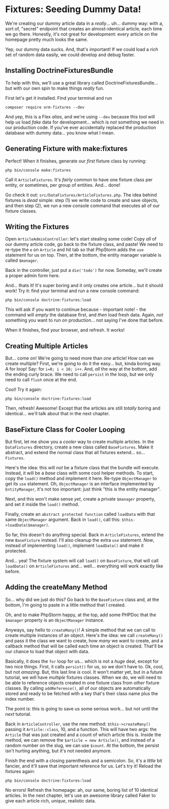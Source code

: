 # Fixtures: Seeding Dummy Data!

We're creating our dummy article data in a *really*... uh... dummy way: with a,
sort of, "secret" endpoint that creates an almost-identical article, each time we
go there. Honestly, it's not great for development: every article on the homepage
pretty much looks the same.

Yep, our dummy data sucks. And, that's important! If we could load a *rich* set
of random data easily, we could develop and debug faster.

## Installing DoctrineFixturesBundle

To help with this, we'll use a great library called DoctrineFixturesBundle...
but with our own spin to make things *really* fun.

First let's get it installed. Find your terminal and run

```terminal
composer require orm-fixtures --dev
```

And yep, this is a Flex *alias*, and we're using `--dev` because this tool will
help us load *fake* data for development... which is *not* something we need in
our production code. If you've ever accidentally replaced the production database
with dummy data... you know what I mean.

## Generating Fixture with make:fixtures

Perfect! When it finishes, generate our *first* fixture class by running:

```terminal
php bin/console make:fixtures
```

Call it `ArticleFixtures`. It's *fairly* common to have one fixture class per
entity, or sometimes, per group of entities. And... done!

Go check it out: `src/DataFixtures/ArticleFixtures.php`. The idea behind fixtures
is *dead* simple: step (1) we write code to create and save objects, and then step
(2), we run a new console command that executes all of our fixture classes.

## Writing the Fixtures

Open `ArticleAdminController`: let's start stealing some code! Copy *all* of our
dummy article code, go back to the fixture class, and paste! We need to re-type
the `e` on `Article` and hit tab so that PhpStorm adds the `use` statement for
us on top. Then, at the bottom, the entity manager variable is called `$manager`.

Back in the controller, just put a `die('todo')` for now. Someday, we'll create a
proper admin form here.

And... thats it! It's super boring and it only creates one article... but it should
work! Try it: find your terminal and run a new console command:

```terminal
php bin/console doctrine:fixtures:load
```

This will ask if you want to continue because - important note! - the command will
*empty* the database first, and *then* load fresh data. Again, *not* something
you want to run on production... not saying I've done that before.

When it finishes, find your browser, and refresh. It works!

## Creating Multiple Articles

But... come on! We're going to need more than *one* article! How can we create
multiple? First, we're going to do it the easy... but, kinda boring way. A for
loop! Say: for `i=0; i < 10; i++`. And, *all* the way at the bottom, add the ending
curly brace. We need to call `persist` in the loop, but we only need to call
`flush` once at the end.

Cool! Try it again:

```terminal
php bin/console doctrine:fixtures:load
```

Then, refresh! Awesome! Except that the articles are still *totally* boring and
identical... we'll talk about that in the next chapter.

## BaseFixture Class for Cooler Looping

But first, let me show you a *cooler* way to create multiple articles. In the
`DataFixtures` directory, create a new class called `BaseFixtures`. Make it abstract,
and extend the normal class that all fixtures extend... so... `Fixtures`.

Here's the idea: this will *not* be a fixture class that the bundle will execute.
Instead, it will be a *base* class with some cool helper methods. To start, copy
the `load()` method and implement it here. Re-type `ObjectManager` to get its `use`
statement. Oh, `ObjectManager` is an interface implemented by `EntityManager`, it's
not too important: just think "this is the entity manager".

Next, and this won't make sense *yet*, create a private `$manager` property, and
set it inside the `load()` method.

Finally, create an `abstract protected function` called `loadData` with that same
`ObjectManager` argument. Back in `load()`, call this: `$this->loadData($manager)`.

So far, this doesn't do anything special. Back in `ArticleFixtures`, extend the
new `BaseFixture` instead. I'll also cleanup the extra `use` statement. *Now*,
instead of implementing `load()`, implement `loadData()` and make it protected.

And... yea! The fixture system will call `load()` on `BaseFixture`, that will call
`loadData()` on `ArticleFixtures` and... well... everything will work exactly like
before.

## Adding the createMany Method

So... why did we just do this? Go back to the `BaseFixture` class and, at the
bottom, I'm going to paste in a little method that I created.

Oh, and to make PhpStorm happy, at the top, add some PHPDoc that the `$manager`
property is an `ObjectManager` instance.

Anyways, say hello to `createMany()`! A simple method that we can call to create
multiple instances of an object. Here's the idea: we call `createMany()` and pass
it the class we want to create, how *many* we want to create, and a callback
method that will be called each time an object is created. That'll be our chance
to load that object with data.

Basically, it does the `for` loop for us... which is not a *huge* deal, except
for two nice things. First, it calls `persist()` for us, so we don't have to. Ok,
cool, but not *amazing*. But, this last line *is* cool. It won't matter yet, but
in a future tutorial, we will have *multiple* fixtures classes. When we do, we will
need to be able to reference objects created in one fixture class from *other*
fixture classes. By calling `addReference()`, all of our objects are automatically
stored and ready to be fetched with a key that's their class name plus the index
number.

The point is: this is going to save us some serious work... but not until the *next*
tutorial.

Back in `ArticleController`, use the new method: `$this->createMany()` passing
it `Article::class`, 10, and a function. This will have two args: the `Article`
that was just created and a count of which article this is. Inside the method, we
can remove the `$article = new Article()`, and instead of a random number on the
slug, we can use `$count`. At the bottom, the persist isn't hurting anything, but
it's not needed anymore.

Finish the end with a closing parenthesis and a semicolon. So, it's a *little*
bit fancier, and it'll save that important reference for us. Let's try it! Reload
the fixtures again:

```terminal
php bin/console doctrine:fixtures:load
```

No errors! Refresh the homepage: ah, our same, boring list of 10 identical articles.
In the next chapter, let's use an awesome library called Faker to give each article
rich, *unique*, realistic data.
